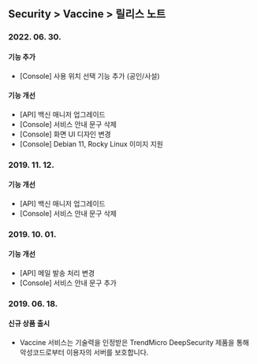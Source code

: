 ## Security > Vaccine > 릴리스 노트

### 2022. 06. 30.

#### 기능 추가
* [Console] 사용 위치 선택 기능 추가 (공인/사설)

#### 기능 개선
* [API] 백신 매니저 업그레이드
* [Console] 서비스 안내 문구 삭제
* [Console] 화면 UI 디자인 변경
* [Console] Debian 11, Rocky Linux 이미지 지원


### 2019. 11. 12.

#### 기능 개선
* [API] 백신 매니저 업그레이드
* [Console] 서비스 안내 문구 삭제


### 2019. 10. 01.

#### 기능 개선

* [API] 메일 발송 처리 변경
* [Console] 서비스 안내 문구 추가


### 2019. 06. 18.

#### 신규 상품 출시

* Vaccine 서비스는 기술력을 인정받은 TrendMicro DeepSecurity 제품을 통해 악성코드로부터 이용자의 서버를 보호합니다.
